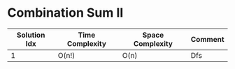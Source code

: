 # Combination Sum II

| Solution Idx | Time Complexity | Space Complexity | Comment |
| ------------ | --------------- | ---------------- | ------- |
| 1            | O(n!)           | O(n)             | Dfs     |
